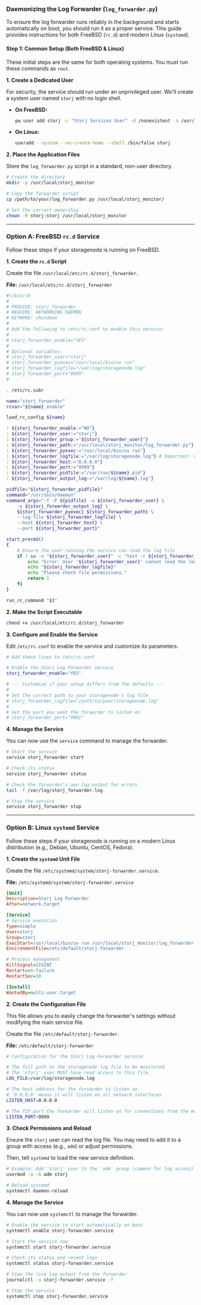 ### Daemonizing the Log Forwarder (`log_forwarder.py`)

To ensure the log forwarder runs reliably in the background and starts automatically on boot, you should run it as a proper service. This guide provides instructions for both FreeBSD (`rc.d`) and modern Linux (`systemd`).

#### Step 1: Common Setup (Both FreeBSD & Linux)

These initial steps are the same for both operating systems. You must run these commands as `root`.

**1. Create a Dedicated User**

For security, the service should run under an unprivileged user. We'll create a system user named `storj` with no login shell.

*   **On FreeBSD:**
    ```bash
    pw user add storj -c "Storj Services User" -d /nonexistent -s /usr/sbin/nologin
    ```
*   **On Linux:**
    ```bash
    useradd --system --no-create-home --shell /bin/false storj
    ```

**2. Place the Application Files**

Store the `log_forwarder.py` script in a standard, non-user directory.

```bash
# Create the directory
mkdir -p /usr/local/storj_monitor

# Copy the forwarder script
cp /path/to/your/log_forwarder.py /usr/local/storj_monitor/

# Set the correct ownership
chown -R storj:storj /usr/local/storj_monitor
```

---

### Option A: FreeBSD `rc.d` Service

Follow these steps if your storagenode is running on FreeBSD.

**1. Create the `rc.d` Script**

Create the file `/usr/local/etc/rc.d/storj_forwarder`.

**File:** `/usr/local/etc/rc.d/storj_forwarder`
```sh
#!/bin/sh
#
# PROVIDE: storj_forwarder
# REQUIRE: NETWORKING DAEMON
# KEYWORD: shutdown
#
# Add the following to /etc/rc.conf to enable this service:
#
# storj_forwarder_enable="YES"
#
# Optional variables:
# storj_forwarder_user="storj"
# storj_forwarder_pyexec="/usr/local/bin/uv run"
# storj_forwarder_logfile="/var/log/storagenode.log"
# storj_forwarder_port="9999"
#

. /etc/rc.subr

name="storj_forwarder"
rcvar="${name}_enable"

load_rc_config ${name}

: ${storj_forwarder_enable:="NO"}
: ${storj_forwarder_user:="storj"}
: ${storj_forwarder_group:="${storj_forwarder_user}"}
: ${storj_forwarder_path:="/usr/local/storj_monitor/log_forwarder.py"}
: ${storj_forwarder_pyexec:="/usr/local/bin/uv run"}
: ${storj_forwarder_logfile:="/var/log/storagenode.log"} # Important: Check this path!
: ${storj_forwarder_host:="0.0.0.0"}
: ${storj_forwarder_port:="9999"}
: ${storj_forwarder_pidfile:="/var/run/${name}.pid"}
: ${storj_forwarder_output_log:="/var/log/${name}.log"}

pidfile="${storj_forwarder_pidfile}"
command="/usr/sbin/daemon"
command_args="-f -P ${pidfile} -u ${storj_forwarder_user} \
    -o ${storj_forwarder_output_log} \
    ${storj_forwarder_pyexec} ${storj_forwarder_path} \
    --log-file ${storj_forwarder_logfile} \
    --host ${storj_forwarder_host} \
    --port ${storj_forwarder_port}"

start_precmd()
{
    # Ensure the user running the service can read the log file
    if ! su -m "${storj_forwarder_user}" -c "test -r ${storj_forwarder_logfile}"; then
        echo "Error: User '${storj_forwarder_user}' cannot read the log file:"
        echo "${storj_forwarder_logfile}"
        echo "Please check file permissions."
        return 1
    fi
}

run_rc_command "$1"
```

**2. Make the Script Executable**
```bash
chmod +x /usr/local/etc/rc.d/storj_forwarder
```

**3. Configure and Enable the Service**

Edit `/etc/rc.conf` to enable the service and customize its parameters.

```sh
# Add these lines to /etc/rc.conf

# Enable the Storj Log Forwarder service
storj_forwarder_enable="YES"

# --- Customize if your setup differs from the defaults ---
#
# Set the correct path to your storagenode's log file
# storj_forwarder_logfile="/path/to/your/storagenode.log"
#
# Set the port you want the forwarder to listen on
# storj_forwarder_port="9001"
```

**4. Manage the Service**

You can now use the `service` command to manage the forwarder.
```bash
# Start the service
service storj_forwarder start

# Check its status
service storj_forwarder status

# Check the forwarder's own log output for errors
tail -f /var/log/storj_forwarder.log

# Stop the service
service storj_forwarder stop
```

---

### Option B: Linux `systemd` Service

Follow these steps if your storagenode is running on a modern Linux distribution (e.g., Debian, Ubuntu, CentOS, Fedora).

**1. Create the `systemd` Unit File**

Create the file `/etc/systemd/system/storj-forwarder.service`.

**File:** `/etc/systemd/system/storj-forwarder.service`
```ini
[Unit]
Description=Storj Log Forwarder
After=network.target

[Service]
# Service execution
Type=simple
User=storj
Group=storj
ExecStart=/usr/local/bin/uv run /usr/local/storj_monitor/log_forwarder.py --log-file ${LOG_FILE} --host ${LISTEN_HOST} --port ${LISTEN_PORT}
EnvironmentFile=/etc/default/storj-forwarder

# Process management
KillSignal=SIGINT
Restart=on-failure
RestartSec=10

[Install]
WantedBy=multi-user.target
```

**2. Create the Configuration File**

This file allows you to easily change the forwarder's settings without modifying the main service file.

Create the file `/etc/default/storj-forwarder`.

**File:** `/etc/default/storj-forwarder`
```sh
# Configuration for the Storj Log Forwarder service

# The full path to the storagenode log file to be monitored.
# The 'storj' user MUST have read access to this file.
LOG_FILE=/var/log/storagenode.log

# The host address for the forwarder to listen on.
# '0.0.0.0' means it will listen on all network interfaces.
LISTEN_HOST=0.0.0.0

# The TCP port the forwarder will listen on for connections from the monitor.
LISTEN_PORT=9999
```

**3. Check Permissions and Reload**

Ensure the `storj` user can read the log file. You may need to add it to a group with access (e.g., `adm`) or adjust permissions.

Then, tell `systemd` to load the new service definition.
```bash
# Example: Add 'storj' user to the 'adm' group (common for log access)
usermod -a -G adm storj

# Reload systemd
systemctl daemon-reload
```

**4. Manage the Service**

You can now use `systemctl` to manage the forwarder.

```bash
# Enable the service to start automatically on boot
systemctl enable storj-forwarder.service

# Start the service now
systemctl start storj-forwarder.service

# Check its status and recent logs
systemctl status storj-forwarder.service

# View the live log output from the forwarder
journalctl -u storj-forwarder.service -f

# Stop the service
systemctl stop storj-forwarder.service
```
